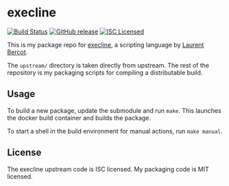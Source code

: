 execline
=========

[![Build Status](https://img.shields.io/circleci/project/amylum/execline/master.svg)](https://circleci.com/gh/amylum/execline)
[![GitHub release](https://img.shields.io/github/release/amylum/execline.svg)](https://github.com/amylum/execline/releases)
[![ISC Licensed](https://img.shields.io/badge/license-ISC-green.svg)](https://tldrlegal.com/license/-isc-license)

This is my package repo for [execline](http://www.skarnet.org/software/execline/), a scripting language by [Laurent Bercot](http://skarnet.org/).

The `upstream/` directory is taken directly from upstream. The rest of the repository is my packaging scripts for compiling a distributable build.

## Usage

To build a new package, update the submodule and run `make`. This launches the docker build container and builds the package.

To start a shell in the build environment for manual actions, run `make manual`.

## License

The execline upstream code is ISC licensed. My packaging code is MIT licensed.

